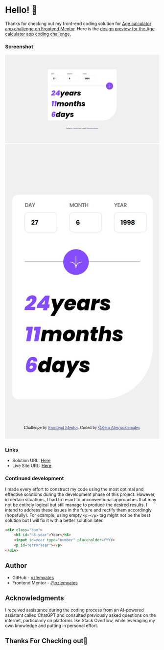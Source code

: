 # Hello! 👋

Thanks for checking out my front-end coding solution for [Age calculator app challenge on Frontend Mentor](https://www.frontendmentor.io/challenges/age-calculator-app-dF9DFFpj-Q). Here is the [design preview for the Age calculator app coding challenge.](./design/desktop-preview.jpg) 

### Screenshot

![](age-calculator-app-main-desktop.jpg)
![](age-calculator-app-main-mobile.jpg)

### Links

- Solution URL: [Here](https://your-solution-url.com)
- Live Site URL: [Here](https://ozlemxates.github.io/Age-Calculator-app-Frontend-Mentor/)

### Continued development

I made every effort to construct my code using the most optimal and effective solutions during the development phase of this project. However, in certain situations, I had to resort to unconventional approaches that may not be entirely logical but still manage to produce the desired results. I intend to address these issues in the future and rectify them accordingly (hopefully). For example, using empty ``` <p></p> ``` tag might not be the best solution but I will fix it with a better solution later.

```html
<div class="box">
    <h5 id="h5-year">Year</h5>
    <input id=year type="number" placeholder=YYYY>
    <p id="errorYear"></p>
</div>
```

## Author

- GitHub - [ozlemxates](https://github.com/ozlemxates)
- Frontend Mentor - [@ozlemxates](https://www.frontendmentor.io/profile/ozlemxates)

## Acknowledgments

I received assistance during the coding process from an AI-powered assistant called ChatGPT and consulted previously asked questions on the internet, particularly on platforms like Stack Overflow, while leveraging my own knowledge and putting in personal effort.

## Thanks For Checking out🚀
